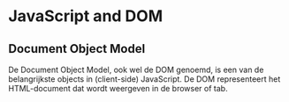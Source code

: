 # JavaScript and DOM

## Document Object Model

De Document Object Model, ook wel de DOM genoemd, is een van de belangrijkste objects in (client-side) JavaScript. De DOM representeert het HTML-document dat wordt weergeven in de browser of tab. 